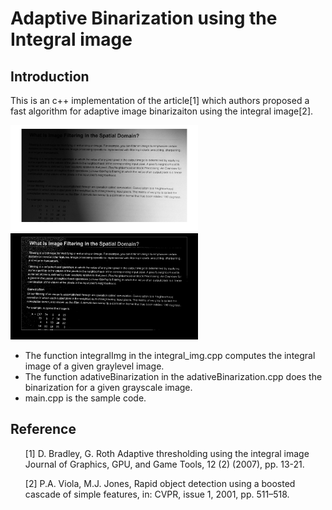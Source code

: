 # Adaptive Binarization using the Integral image

## Introduction
This is an c++ implementation of the article[1] which authors proposed a fast algorithm for adaptive image binarizaiton using the integral image[2].   
<div>
<img src='https://github.com/ComputerVisionIsFun/adaptive_binarization/blob/main/test.png' width=300 style='left'>
<img src='https://github.com/ComputerVisionIsFun/adaptive_binarization/blob/main/test_result.png' width=300 style='right'>
</div>

* The function integralImg in the integral_img.cpp computes the integral image of a given graylevel image. 
* The function adativeBinarization in the adativeBinarization.cpp does the binarization for a given grayscale image. 
* main.cpp is the sample code.   

## Reference 

<ul>[1] D. Bradley, G. Roth Adaptive thresholding using the integral image Journal of Graphics, GPU, and Game Tools, 12 (2) (2007), pp. 13-21.</ul>
<ul>[2] P.A. Viola, M.J. Jones, Rapid object detection using a boosted cascade of simple features, in: CVPR, issue 1, 2001, pp. 511–518.</ul>
 

